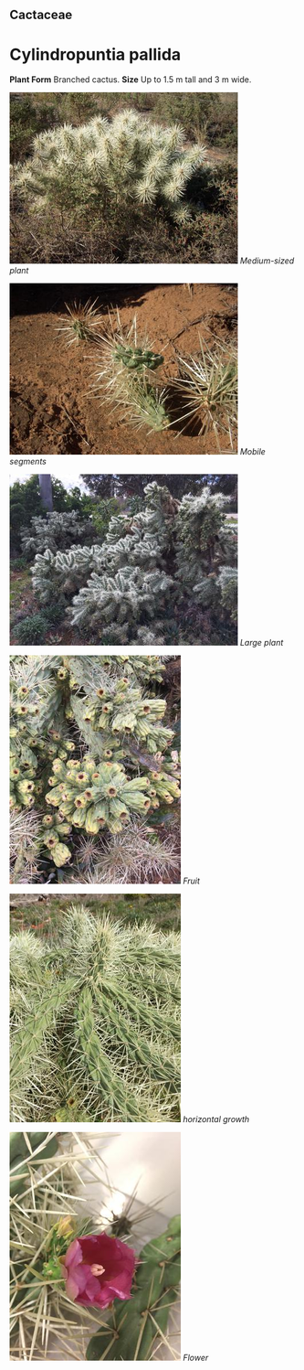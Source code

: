 ## Cactaceae
# Cylindropuntia pallida

**Plant Form** Branched cactus. **Size** Up to 1.5 m tall and 3 m wide.


![Medium-sized plant](47811_Cylindropuntia-pallida_large-plant_Ouyen-State-Forest.jpg)
   *Medium-sized plant* 

![Mobile segments](47848_Cylindropuntia-pallida_Ouyen-State-Forest.jpg)
   *Mobile segments* 

![Large plant](47919_Cylindropuntia-pallida_Tresco-34.jpg)
   *Large plant* 

![Fruit](47911_Cylindropuntia-pallida_Tresco-27.jpg)
   *Fruit* 

![horizontal growth](47914_Cylindropuntia-pallida_Tresco-3.jpg)
   *horizontal growth* 

![Flower](47805_Cylindropuntia-pallida_Epsom-4.jpg)
   *Flower* 

